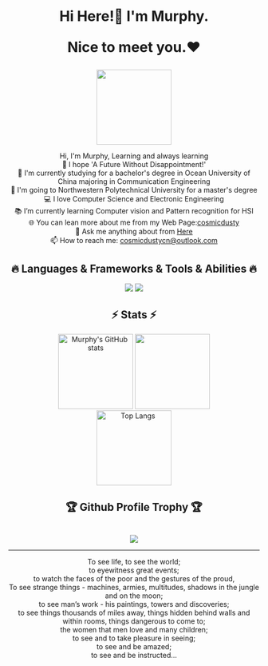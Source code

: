 <h1 align="center">
  <p>Hi Here!👋 I'm Murphy.</p>
  <p>Nice to meet you.❤</p>  
</h1>

<div align=center>
    <img src="https://murhyimgur.oss-cn-beijing.aliyuncs.com/website/aboutavatar.png" width="150px"/>
    </br>

  <p></p>
</div>

<p align="center">
  Hi, I'm Murphy, Learning and always learning
  <br>
  💫 I hope 'A Future Without Disappointment!'
  <br>
  🔬 I'm currently studying for a bachelor's degree in Ocean University of China majoring in Communication Engineering
  <br>
  🔬 I'm going to Northwestern Polytechnical University for a master's degree
  <br>
  💻 I love Computer Science and Electronic Engineering
  <br>
  📚 I’m currently learning Computer vision and Pattern recognition for HSI
  <br>
  🌐 You can lean more about me from my Web Page:<a href="https://cosmicdusty.cc/" title="cosmicdusty">cosmicdusty</a>
  <br>
  💬 Ask me anything about from <a href="https://github.com/murphyhoucn/murphyhoucn/issues" title="Issues">Here</a>
  <br>
  📫 How to reach me: <a href="mailto: cosmicdustycn@outlook.com">cosmicdustycn@outlook.com</a>
</p>


<h2 align="center">🔥 Languages & Frameworks & Tools & Abilities 🔥</h2>
<div align="center"> 
  <img src="https://skillicons.dev/icons?i=bash,docker,git,linux,md,c,cpp,py,matlab,arduino">
  <img src="https://skillicons.dev/icons?i=github,stackoverflow,visualstudio,vscode">
</div>



<h2 align="center">⚡ Stats ⚡</h2>

<div align="center"> 
  <img src="https://github-readme-stats-one-bice.vercel.app/api?username=murphyhoucn&count_private=true&theme=react&show_icons=true&include_all_commits=true&role=OWNER,ORGANIZATION_MEMBER,COLLABORATOR" alt="Murphy's GitHub stats" height="150px" /> 
  <img src="https://github-readme-streak-stats.herokuapp.com/?user=murphyhoucn&theme=react" height="150px" /> 
  </br>
  <img src="https://github-readme-stats-one-bice.vercel.app/api/top-langs/?username=murphyhoucn&layout=compact&langs_count=8&theme=react&role=OWNER,ORGANIZATION_MEMBER" alt="Top Langs" height="150px" />
</div>



<h2 align="center">🏆 Github Profile Trophy 🏆</h2>
<br>
<div align="center"> 
<img src="https://github-profile-trophy.vercel.app/?username=murphyhoucn&column=7"/>
</div>

<hr>

<div align=center>
    To see life, to see the world;</br>
    to eyewitness great events;</br>
    to watch the faces of the poor and the gestures of the proud,</br>
    To see strange things - machines, armies, multitudes, shadows in the jungle and on the moon;</br>
    to see man’s work - his paintings, towers and discoveries;</br>
    to see things thousands of miles away, things hidden behind walls and within rooms, things dangerous to come to;</br>
    the women that men love and many children;</br>
    to see and to take pleasure in seeing;</br>
    to see and be amazed;</br>
    to see and be instructed…</br>
    <p>
</div>

